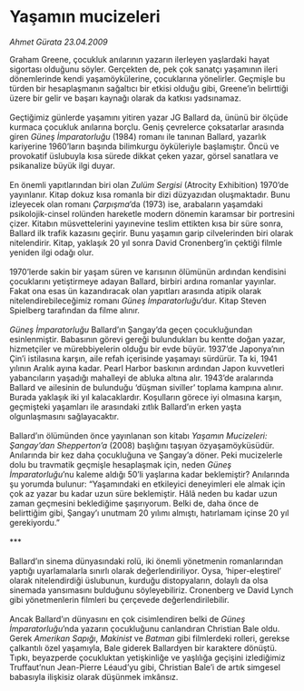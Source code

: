 # Yaşamın mucizeleri

*Ahmet Gürata 23.04.2009*

<div class="taraf_structure_2col_1zq">
<div class="margen_n">



 <p>Graham Greene, çocukluk anılarının yazarın ilerleyen yaşlardaki hayat sigortası olduğunu söyler. Gerçekten de, pek çok sanatçı yaşamının ileri dönemlerinde kendi yaşamöykülerine, çocuklarına yönelirler. Geçmişle bu türden bir hesaplaşmanın sağaltıcı bir etkisi olduğu gibi, Greene’in belirttiği üzere bir gelir ve başarı kaynağı olarak da katkısı yadsınamaz. <br/><br/>Geçtiğimiz günlerde yaşamını yitiren yazar JG Ballard da, ününü bir ölçüde kurmaca çocukluk anılarına borçlu. Geniş çevrelerce çoksatarlar arasında giren <i>Güneş İmparatorluğu</i> (1984) romanı ile tanınan Ballard, yazarlık kariyerine 1960’ların başında bilimkurgu öyküleriyle başlamıştır. Öncü ve provokatif üslubuyla kısa sürede dikkat çeken yazar, görsel sanatlara ve psikanalize büyük ilgi duyar. <br/><br/>En önemli yapıtlarından biri olan <i>Zulüm Sergisi</i> (Atrocity Exhibition) 1970’de yayınlanır. Kitap dokuz kısa romanla bir dizi düzyazıdan oluşmaktadır. Bunu izleyecek olan romanı <i>Çarpışma</i>’da (1973) ise, arabaların yaşamdaki psikolojik-cinsel rolünden hareketle modern dönemin karamsar bir portresini çizer. Kitabın müsvettelerini yayınevine teslim ettikten kısa bir süre sonra, Ballard ilk trafik kazasını geçirir. Bunu yaşamın garip cilvelerinden biri olarak nitelendirir. Kitap, yaklaşık 20 yıl sonra David Cronenberg’in çektiği filmle yeniden ilgi odağı olur. <br/><br/>1970’lerde sakin bir yaşam süren ve karısının ölümünün ardından kendisini çocuklarını yetiştirmeye adayan Ballard, birbiri ardına romanlar yayınlar. Fakat ona esas ün kazandıracak olan yapıtları arasında atipik olarak nitelendirebileceğimiz romanı <i>Güneş İmparatorluğu</i>’dur. Kitap Steven Spielberg tarafından da filme alınır. <i><br/><br/>Güneş İmparatorluğu</i> Ballard’ın Şangay’da geçen çocukluğundan esinlenmiştir. Babasının görevi gereği bulundukları bu kentte doğan yazar, hizmetçiler ve mürebbiyelerin olduğu bir evde büyür. 1937’de Japonya’nın Çin’i istilasına karşın, aile refah içerisinde yaşamayı sürdürür. Ta ki, 1941 yılının Aralık ayına kadar. Pearl Harbor baskının ardından Japon kuvvetleri yabancıların yaşadığı mahalleyi de abluka altına alır. 1943’de aralarında Ballard ve ailesinin de bulunduğu ‘düşman siviller’ toplama kampına alınır. Burada yaklaşık iki yıl kalacaklardır. Koşulların görece iyi olmasına karşın, geçmişteki yaşamları ile arasındaki zıtlık Ballard’ın erken yaşta olgunlaşmasını sağlayacaktır. <br/><br/>Ballard’ın ölümünden önce yayınlanan son kitabı <i>Yaşamın Mucizeleri: Şangay’dan Shepperton’a</i> (2008) başlığını taşıyan özyaşamöyküsüdür. Anılarında bir kez daha çocukluğuna ve Şangay’a döner. Peki mucizelerle dolu bu travmatik geçmişle hesaplaşmak için, neden<i> Güneş İmparatorluğu</i>’nu kaleme aldığı 50’li yaşlarına kadar beklemiştir? Anılarında şu yorumda bulunur: “Yaşamındaki en etkileyici deneyimleri ele almak için çok az yazar bu kadar uzun süre beklemiştir. Hâlâ neden bu kadar uzun zaman geçmesini beklediğime şaşırıyorum. Belki de, daha önce de belirttiğim gibi, Şangay’ı unutmam 20 yılımı almıştı, hatırlamam içinse 20 yıl gerekiyordu.” <br/><br/>*** <br/><br/>Ballard’ın sinema dünyasındaki rolü, iki önemli yönetmenin romanlarından yaptığı uyarlamalarla sınırlı olarak değerlendiriliyor. Oysa, ‘hiper-eleştirel’ olarak nitelendirdiği üslubunun, kurduğu distopyaların, dolaylı da olsa sinemada yansımasını bulduğunu söyleyebiliriz. Cronenberg ve David Lynch gibi yönetmenlerin filmleri bu çerçevede değerlendirilebilir. <br/><br/>Ancak Ballard’ın dünyasını en çok cisimlendiren belki de <i>Güneş İmparatorluğu</i>’nda yazarın çocukluğunu canlandıran Christian Bale oldu. Gerek <i>Amerikan Sapığı</i>, <i>Makinist</i> ve <i>Batman</i> gibi filmlerdeki rolleri, gerekse çalkantılı özel yaşamıyla, Bale giderek Ballardyen bir karaktere dönüştü. Tıpkı, beyazperde çocukluktan yetişkinliğe ve yaşlılığa geçişini izlediğimiz Truffaut’nun Jean-Pierre Léaud’yu gibi, Christian Bale’i de artık simgesel babasıyla ilişkisiz olarak düşünmek imkânsız.</p>
<br/>
<br/>
<br/>



<br/>


<div id="taraf_not">
</div>

</div>


</div>
